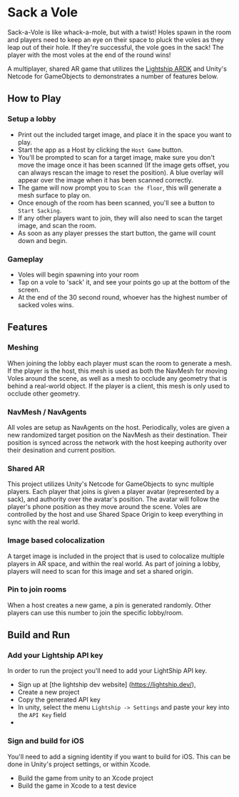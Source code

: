# Sack a Vole

Sack-a-Vole is like whack-a-mole, but with a twist! Holes spawn in the room and players need to keep an eye on their space to pluck the voles as they leap out of their hole. If they're successful, the vole goes in the sack! The player with the most voles at the end of the round wins!

A multiplayer, shared AR game that utilizes the [Lightship ARDK](https://lightship.dev/docs/ardk/) and Unity's Netcode for GameObjects to demonstrates a number of features below.

## How to Play

### Setup a lobby

-   Print out the included target image, and place it in the space you want to play.
-   Start the app as a Host by clicking the `Host Game` button.
-   You'll be prompted to scan for a target image, make sure you don't move the image once it has been scanned (If the image gets offset, you can always rescan the image to reset the position). A blue overlay will appear over the image when it has been scanned correctly.
-   The game will now prompt you to `Scan the floor`, this will generate a mesh surface to play on.
-   Once enough of the room has been scanned, you'll see a button to `Start Sacking`.
-   If any other players want to join, they will also need to scan the target image, and scan the room.
-   As soon as any player presses the start button, the game will count down and begin.

### Gameplay

-   Voles will begin spawning into your room
-   Tap on a vole to 'sack' it, and see your points go up at the bottom of the screen.
-   At the end of the 30 second round, whoever has the highest number of sacked voles wins.

## Features

### Meshing

When joining the lobby each player must scan the room to generate a mesh.
If the player is the host, this mesh is used as both the NavMesh for moving Voles around the scene, as well as a mesh to occlude any geometry that is behind a real-world object.
If the player is a client, this mesh is only used to occlude other geometry.

### NavMesh / NavAgents

All voles are setup as NavAgents on the host. Periodically, voles are given a new randomized target position on the NavMesh as their destination. Their position is synced across the network with the host keeping authority over their desination and current position.

### Shared AR

This project utilizes Unity's Netcode for GameObjects to sync multiple players.
Each player that joins is given a player avatar (represented by a sack), and authority over the avatar's position.
The avatar will follow the player's phone position as they move around the scene.
Voles are controlled by the host and use Shared Space Origin to keep everything in sync with the real world.

### Image based colocalization

A target image is included in the project that is used to colocalize multiple players in AR space, and within the real world.
As part of joining a lobby, players will need to scan for this image and set a shared origin.

### Pin to join rooms

When a host creates a new game, a pin is generated randomly. Other players can use this number to join the specific lobby/room.

## Build and Run

### Add your Lightship API key

In order to run the project you'll need to add your LightShip API key.

-   Sign up at [the lightship dev website] (https://lightship.dev/),
-   Create a new project
-   Copy the generated API key
-   In unity, select the menu `Lightship -> Settings` and paste your key into the `API Key` field
-

### Sign and build for iOS

You'll need to add a signing identity if you want to build for iOS.
This can be done in Unity's project settings, or within Xcode.

-   Build the game from unity to an Xcode project
-   Build the game in Xcode to a test device
